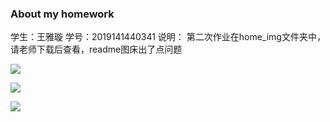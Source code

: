 ### About my homework
学生：王雅璇
学号：2019141440341
说明：
第二次作业在home_img文件夹中，请老师下载后查看，readme图床出了点问题

![](C:%5CUsers%5C86135%5CDesktop%5Chome_img%5C1.jpg)

![](C:%5CUsers%5C86135%5CDesktop%5Chome_img%5C2.jpg)

![](C:%5CUsers%5C86135%5CDesktop%5Chome_img%5C3.jpg)
